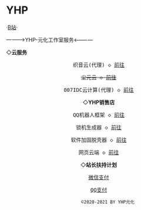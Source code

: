 # YHP
·<a href="https://b23.tv/3mfo3Ee">B站</a>·
 
————>YHP-元化工作室服务<————

 ◇<strong>云服务</strong>

<center>
                            <div id="header"></div>
                            <div id="main">
                                <div class="demo">
                                    <div id="player3" class="aplayer">
                                        <pre class="aplayer-lrc-content">织音云(代理) ◇ <a href="https://www.zhiyinidc.com/aff/ZKUMKDUC">前往</a></pre> <center>
                            <div id="header"></div>
                            <div id="main">
                                <div class="demo">
                                    <div id="player3" class="aplayer">
                                        <pre class="aplayer-lrc-content"><s>尘元云 ◇ <a href="https://Metalization.github.io/cnyany/">前往</s></a></pre> <center>
                            <div id="header"></div>
                            <div id="main">
                                <div class="demo">
                                    <div id="player3" class="aplayer">
                                        <pre class="aplayer-lrc-content">007IDC云计算(代理) ◇ <a href="http://xxs.lol/aff/RFIOSVBU">前往</a></pre>
 ◇<strong>YHP销售店</strong>
<center>
                            <div id="header"></div>
                            <div id="main">
                                <div class="demo">
                                    <div id="player3" class="aplayer">
                                        <pre class="aplayer-lrc-content">QQ机器人框架 ◇ <a href="https://afdian.net/a/yuanhua">前往</a></pre> <center>
                            <div id="header"></div>
                            <div id="main">
                                <div class="demo">
                                    <div id="player3" class="aplayer">
                                        <pre class="aplayer-lrc-content">锁机生成器 ◇ <a href="https://afdian.net/a/yuanhua">前往</a></pre> <center>
                            <div id="header"></div>
                            <div id="main">
                                <div class="demo">
                                    <div id="player3" class="aplayer">
                                        <pre class="aplayer-lrc-content">软件加固脱壳器 ◇ <a href="https://afdian.net/a/yuanhua">前往</a></pre> <center>
                            <div id="header"></div>
                            <div id="main">
                                <div class="demo">
                                    <div id="player3" class="aplayer">
                                        <pre class="aplayer-lrc-content">网页云端 ◇ <a href="https://afdian.net/a/yuanhua">前往</a></pre>




 ◇<strong>站长扶持计划</strong>
<center>
                            <div id="header"></div>
                            <div id="main">
                                <div class="demo">
                                    <div id="player3" class="aplayer">
                                        <pre class="aplayer-lrc-content"><a href="https://s1.ax1x.com/2023/01/15/pSQ3HED.png">微信支付</a></pre>  <center>
                            <div id="header"></div>
                            <div id="main">
                                <div class="demo">
                                    <div id="player3" class="aplayer">
                                        <pre class="aplayer-lrc-content"><a href="https://s1.ax1x.com/2023/01/15/pSQ3q4H.png">QQ支付</a></pre>

                      
    
            


           ©2020-2021 BY YHP元化





